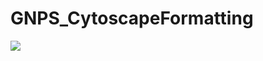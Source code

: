 # GNPS_CytoscapeFormatting

![](https://github.com/mwang87/GNPS_CytoscapeFormatting/workflows/production%20integration/badge.svg)

